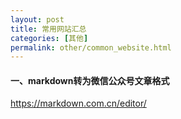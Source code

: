 ```yaml
---
layout: post
title: 常用网站汇总
categories: [其他]
permalink: other/common_website.html
---
```



#### 一、markdown转为微信公众号文章格式
https://markdown.com.cn/editor/